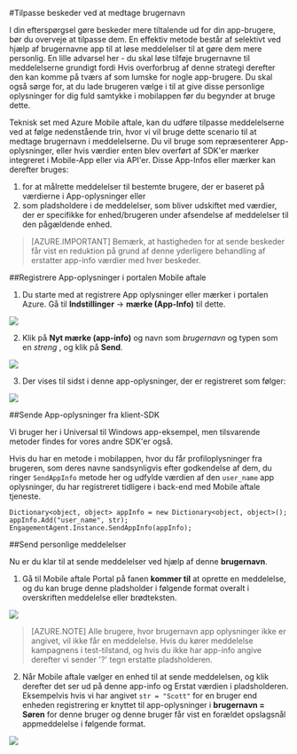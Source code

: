 <properties 
    pageTitle="Send personlige meddelelse med Azure Mobile aftale" 
    description="Hvordan du kan sende personlige meddelelser ved at medtage brugerprofiloplysninger i meddelelserne, som deres navne"        
    services="mobile-engagement" 
    documentationCenter="mobile" 
    authors="piyushjo" 
    manager="dwrede" 
    editor="" />

<tags 
    ms.service="mobile-engagement" 
    ms.workload="mobile" 
    ms.tgt_pltfrm="all" 
    ms.devlang="na" 
    ms.topic="article" 
    ms.date="08/19/2016" 
    ms.author="piyushjo" />

#<a name="personalize-notifications-by-including-user-name"></a>Tilpasse beskeder ved at medtage brugernavn

I din efterspørgsel gøre beskeder mere tiltalende ud for din app-brugere, bør du overveje at tilpasse dem. En effektiv metode består af selektivt ved hjælp af brugernavne app til at løse meddelelser til at gøre dem mere personlig. En lille advarsel her - du skal løse tilføje brugernavne til meddelelserne grundigt fordi Hvis overforbrug af denne strategi derefter den kan komme på tværs af som lumske for nogle app-brugere. Du skal også sørge for, at du lade brugeren vælge i til at give disse personlige oplysninger for dig fuld samtykke i mobilappen før du begynder at bruge dette. 

Teknisk set med Azure Mobile aftale, kan du udføre tilpasse meddelelserne ved at følge nedenstående trin, hvor vi vil bruge dette scenario til at medtage brugernavn i meddelelserne. Du vil bruge som repræsenterer App-oplysninger, eller hvis værdier enten blev overført af SDK'er mærker integreret i Mobile-App eller via API'er. Disse App-Infos eller mærker kan derefter bruges:

1. for at målrette meddelelser til bestemte brugere, der er baseret på værdierne i App-oplysninger eller 
2. som pladsholdere i de meddelelser, som bliver udskiftet med værdier, der er specifikke for enhed/brugeren under afsendelse af meddelelser til den pågældende enhed. 

> [AZURE.IMPORTANT] Bemærk, at hastigheden for at sende beskeder får vist en reduktion på grund af denne yderligere behandling af erstatter app-info værdier med hver beskeder. 

##<a name="register-app-info-in-the-mobile-engagement-portal"></a>Registrere App-oplysninger i portalen Mobile aftale

1) Du starte med at registrere App oplysninger eller mærker i portalen Azure. Gå til **Indstillinger** -> **mærke (App-Info)** til dette.  

![][1]  

2) Klik på **Nyt mærke (app-info)** og navn som *brugernavn* og typen som en *streng* , og klik på **Send**. 

![][2]

3) Der vises til sidst i denne app-oplysninger, der er registreret som følger:

![][3]

##<a name="send-app-info-from-the-client-sdk"></a>Sende App-oplysninger fra klient-SDK

Vi bruger her i Universal til Windows app-eksempel, men tilsvarende metoder findes for vores andre SDK'er også. 

Hvis du har en metode i mobilappen, hvor du får profiloplysninger fra brugeren, som deres navne sandsynligvis efter godkendelse af dem, du ringer `SendAppInfo` metode her og udfylde værdien af den `user_name` app oplysninger, du har registreret tidligere i back-end med Mobile aftale tjeneste. 

    Dictionary<object, object> appInfo = new Dictionary<object, object>();
    appInfo.Add("user_name", str);
    EngagementAgent.Instance.SendAppInfo(appInfo); 

##<a name="send-personalized-notifications"></a>Send personlige meddelelser

Nu er du klar til at sende meddelelser ved hjælp af denne **brugernavn**. 

1) Gå til Mobile aftale Portal på fanen **kommer til** at oprette en meddelelse, og du kan bruge denne pladsholder i følgende format overalt i overskriften meddelelse eller brødteksten. 

![][4]  

> [AZURE.NOTE] Alle brugere, hvor brugernavn app oplysninger ikke er angivet, vil ikke får en meddelelse. Hvis du kører meddelelse kampagnens i test-tilstand, og hvis du ikke har app-info angive derefter vi sender '?' tegn erstatte pladsholderen. 

2) Når Mobile aftale vælger en enhed til at sende meddelelsen, og klik derefter det ser ud på denne app-info og Erstat værdien i pladsholderen.  
Eksempelvis hvis vi har angivet `str = "Scott"` for en bruger end enheden registrering er knyttet til app-oplysninger i **brugernavn = Søren** for denne bruger og denne bruger får vist en forældet opslagsnål appmeddelelse i følgende format. 

![][5]  

<!-- Images. -->
[1]: ./media/mobile-engagement-send-personalized-notifications/app-info.png
[2]: ./media/mobile-engagement-send-personalized-notifications/create-app-info.png
[3]: ./media/mobile-engagement-send-personalized-notifications/app-info-user-name.png
[4]: ./media/mobile-engagement-send-personalized-notifications/personal-notification.png
[5]: ./media/mobile-engagement-send-personalized-notifications/notification.png

